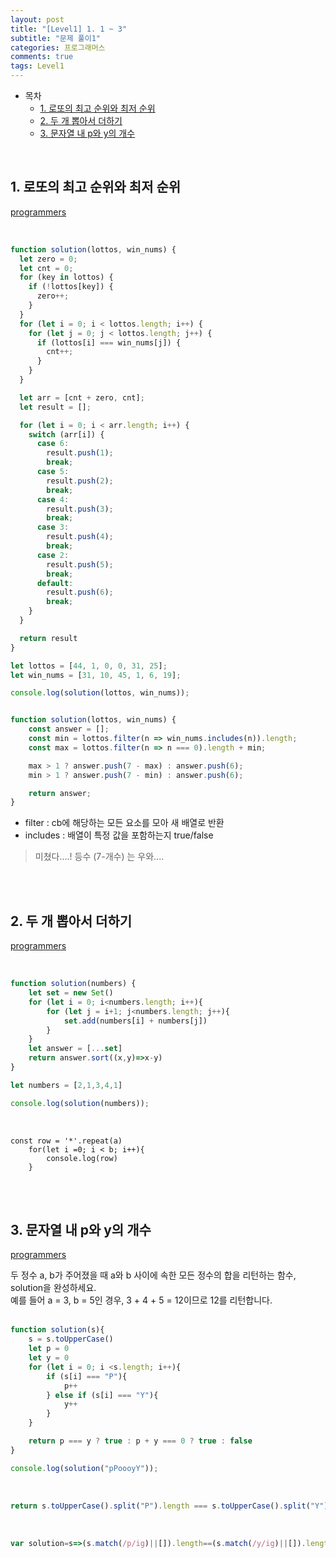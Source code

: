 ```yaml
---
layout: post
title: "[Level1] 1. 1 ~ 3"
subtitle: "문제 풀이1"
categories: 프로그래머스
comments: true
tags: Level1
---
```


- 목차
  - [1. 로또의 최고 순위와 최저 순위](#)
  - [2. 두 개 뽑아서 더하기](#)
  - [3. 문자열 내 p와 y의 개수](#)

<br>

## 1. 로또의 최고 순위와 최저 순위

[programmers](https://programmers.co.kr/learn/courses/30/lessons/77484) <br>

<br>

```js
function solution(lottos, win_nums) {
  let zero = 0;
  let cnt = 0;
  for (key in lottos) {
    if (!lottos[key]) {
      zero++;
    }
  }
  for (let i = 0; i < lottos.length; i++) {
    for (let j = 0; j < lottos.length; j++) {
      if (lottos[i] === win_nums[j]) {
        cnt++;
      }
    }
  }

  let arr = [cnt + zero, cnt];
  let result = [];

  for (let i = 0; i < arr.length; i++) {
    switch (arr[i]) {
      case 6:
        result.push(1);
        break;
      case 5:
        result.push(2);
        break;
      case 4:
        result.push(3);
        break;
      case 3:
        result.push(4);
        break;
      case 2:
        result.push(5);
        break;
      default:
        result.push(6);
        break;
    }
  }

  return result
}

let lottos = [44, 1, 0, 0, 31, 25];
let win_nums = [31, 10, 45, 1, 6, 19];

console.log(solution(lottos, win_nums));

```

```js

function solution(lottos, win_nums) {
    const answer = [];
    const min = lottos.filter(n => win_nums.includes(n)).length;
    const max = lottos.filter(n => n === 0).length + min;

    max > 1 ? answer.push(7 - max) : answer.push(6);
    min > 1 ? answer.push(7 - min) : answer.push(6);

    return answer;
}
```

- filter : cb에 해당하는 모든 요소를 모아 새 배열로 반환
- includes : 배열이 특정 값을 포함하는지 true/false

> 미쳤다....! 등수 (7-개수) 는 우와....

<br><br>

## 2. 두 개 뽑아서 더하기

[programmers](https://programmers.co.kr/learn/courses/30/lessons/68644) <br>

<br>

```js
function solution(numbers) {
    let set = new Set()
    for (let i = 0; i<numbers.length; i++){
        for (let j = i+1; j<numbers.length; j++){
            set.add(numbers[i] + numbers[j])
        }
    }
    let answer = [...set]
    return answer.sort((x,y)=>x-y)
}

let numbers = [2,1,3,4,1]

console.log(solution(numbers));

```

<br>

````
const row = '*'.repeat(a)
    for(let i =0; i < b; i++){
        console.log(row)
    }
````


<br><br>

## 3. 문자열 내 p와 y의 개수

[programmers](https://programmers.co.kr/learn/courses/30/lessons/12916) <br>

두 정수 a, b가 주어졌을 때 a와 b 사이에 속한 모든 정수의 합을 리턴하는 함수, solution을 완성하세요.<br>
예를 들어 a = 3, b = 5인 경우, 3 + 4 + 5 = 12이므로 12를 리턴합니다.<br><br>

````js
function solution(s){
    s = s.toUpperCase()
    let p = 0
    let y = 0
    for (let i = 0; i <s.length; i++){
        if (s[i] === "P"){
            p++
        } else if (s[i] === "Y"){
            y++
        }
    }

    return p === y ? true : p + y === 0 ? true : false
}

console.log(solution("pPoooyY"));
````

<br>

````js
return s.toUpperCase().split("P").length === s.toUpperCase().split("Y").length;
````

<br>

```js
var solution=s=>(s.match(/p/ig)||[]).length==(s.match(/y/ig)||[]).length
```

<br><br>

